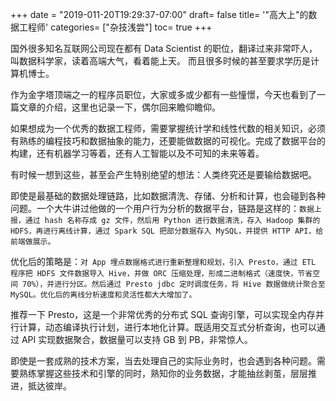 +++
date = "2019-011-20T19:29:37-07:00"
draft= false
title= '"高大上"的数据工程师'
categories= ["杂技浅尝"]
toc= true
+++

国外很多知名互联网公司现在都有 Data Scientist 的职位，翻译过来非常吓人，叫数据科学家，读着高端大气，看着能上天。
而且很多时候的甚至要求学历是计算机博士。


作为金字塔顶端之一的程序员职位，大家或多或少都有一些憧憬，今天也看到了一篇文章的介绍，这里也记录一下，偶尔回来瞻仰瞻仰。

如果想成为一个优秀的数据工程师，需要掌握统计学和线性代数的相关知识，必须有熟练的编程技巧和数据抽象的能力，还要能做数据的可视化。完成了数据平台的构建，还有机器学习等着，还有人工智能以及不可知的未来等着。

有时候一想到这些，甚至会产生特别绝望的想法：人类终究还是要输给数据吧。

即使是最基础的数据处理链路，比如数据清洗、存储、分析和计算，也会碰到各种问题。一个大牛讲过他做的一个用户行为分析的数据平台，链路是这样的：`数据上报，通过 hash 名称存成 gz 文件，然后用 Python 进行数据清洗，存入 Hadoop 集群的 HDFS，再进行离线计算，通过 Spark SQL 把部分数据存入 MySQL，并提供 HTTP API，给前端做展示。`

优化后的策略是：`对 App 埋点数据格式进行重新整理和规划，引入 Presto，通过 ETL 程序把 HDFS 文件数据导入 Hive，并做 ORC 压缩处理，形成二进制格式（速度快，节省空间 70%），并进行分区。然后通过 Presto jdbc 定时调度任务，将 Hive 数据做统计聚合至 MySQL。优化后的离线分析速度和灵活性都大大增加了。`

推荐一下 Presto，这是一个非常优秀的分布式 SQL 查询引擎，可以实现全内存并行计算，动态编译执行计划，进行本地化计算。既适用交互式分析查询，也可以通过 API 实现数据聚合，数据量可以支持 GB 到 PB，非常惊人。

即使是一套成熟的技术方案，当去处理自己的实际业务时，也会遇到各种问题。需要熟练掌握这些技术和引擎的同时，熟知你的业务数据，才能抽丝剥茧，层层推进，抵达彼岸。

